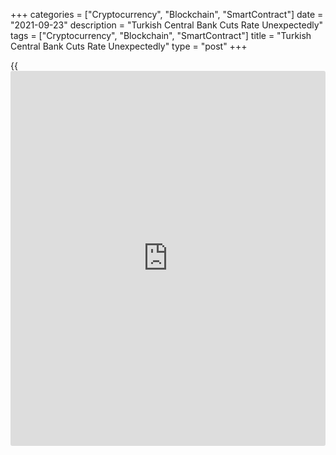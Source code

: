 +++
categories = ["Cryptocurrency", "Blockchain", "SmartContract"]
date = "2021-09-23"
description = "Turkish Central Bank Cuts Rate Unexpectedly"
tags = ["Cryptocurrency", "Blockchain", "SmartContract"]
title = "Turkish Central Bank Cuts Rate Unexpectedly"
type = "post"
+++

{{<iframe id="large-banner" src="https://www.bounty.group/#slide=21.0" width="100%" height="600" scrolling="no" style="border: 0px solid rgb(216, 221, 230); border-radius: 3px;">}}

Turkey's central bank cut its key interest rates unexpectedly on
Thursday as [policy](https://www.fintechee.com/policy/)makers assessed that the recent inflationary pressures
were due to transitory factors and that the tighter [policy](https://www.fintechee.com/policy/) stance was
hurting bank lending.  
  
The Monetary Policy Committee, led by Governor Sahap Kavcioglu, lowered
the [policy](https://www.fintechee.com/policy/) rate, which is the one-week repo auction rate, from 19
percent to 18 percent. Economists had expected the rate to be left
unchanged.  
  
The central bank said it will "continue to use decisively all available
instruments until strong indicators point to a permanent fall in
inflation and the medium-term 5 percent target is achieved in pursuit of
the primary objective of price stability".

Policymakers decided to cut the rate despite concerns over rising
inflation. The country's President Tayyip Erdogan has been seeking lower
interest rates over the past few months.  
  
"Looking ahead, we expect inflation to fall sharply over the next six to
nine months and, against the backdrop of political pressure, that is
likely to trigger further aggressive easing," Capital Economics
economist Jason Tuvey said.  
  
The firm expects the one-week repo rate to be lowered to 12.00 percent
by the middle of next year.  
  
"But looser monetary [policy](https://www.fintechee.com/policy/) in the context of an [economy][1] already
operating above its pre-virus trend risks causing imbalances to building
and sowing the seeds of another balance of payments crisis," Tuvey
added.

For comments and feedback [contact](https://www.playgroundfx.com/contact/): editorial@rtt[news](https://www.letsplayfx.com/blog/forex-news-website/).com

[Economic News][1]

 **What parts of the world are seeing the best (and worst) economic
performances lately? Click[here][2] to check out our [Econ Scorecard][2]
and find out! See up-to-the-moment [ranking](https://www.playgroundfx.com/blog/crypto-exchange-ranking/)s for the best and worst
performers in [GDP][3], [unemployment rate][4], [inflation][5] and much
more.**

   1. www.rtt[news](https://www.letsplayfx.com/blog/forex-news-website/).com/Content/EconomicNews.aspx
   2. www.rtt[news](https://www.letsplayfx.com/blog/forex-news-website/).com/economic-scorecard/world-rank/retail-sales/highest-performance.aspx
   3. www.rtt[news](https://www.letsplayfx.com/blog/forex-news-website/).com/economic-scorecard/world-rank/GDP/highest-performance.aspx
   4. www.rtt[news](https://www.letsplayfx.com/blog/forex-news-website/).com/economic-scorecard/world-rank/unemployment-rate/lowest-performance.aspx
   5. www.rtt[news](https://www.letsplayfx.com/blog/forex-news-website/).com/economic-scorecard/world-rank/CPI/highest-performance.aspx